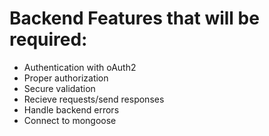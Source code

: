 # Backend Features that will be required:

- Authentication with oAuth2
- Proper authorization
- Secure validation
- Recieve requests/send responses
- Handle backend errors
- Connect to mongoose

